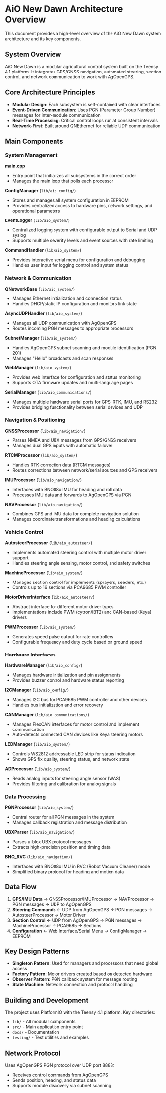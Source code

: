 # AiO New Dawn Architecture Overview

This document provides a high-level overview of the AiO New Dawn system architecture and its key components.

## System Overview

AiO New Dawn is a modular agricultural control system built on the Teensy 4.1 platform. It integrates GPS/GNSS navigation, automated steering, section control, and network communication to work with AgOpenGPS.

## Core Architecture Principles

- **Modular Design**: Each subsystem is self-contained with clear interfaces
- **Event-Driven Communication**: Uses PGN (Parameter Group Number) messages for inter-module communication
- **Real-Time Processing**: Critical control loops run at consistent intervals
- **Network-First**: Built around QNEthernet for reliable UDP communication

## Main Components

### System Management

**main.cpp**
- Entry point that initializes all subsystems in the correct order
- Manages the main loop that polls each processor

**ConfigManager** (`lib/aio_config/`)
- Stores and manages all system configuration in EEPROM
- Provides centralized access to hardware pins, network settings, and operational parameters

**EventLogger** (`lib/aio_system/`)
- Centralized logging system with configurable output to Serial and UDP syslog
- Supports multiple severity levels and event sources with rate limiting

**CommandHandler** (`lib/aio_system/`)
- Provides interactive serial menu for configuration and debugging
- Handles user input for logging control and system status

### Network & Communication

**QNetworkBase** (`lib/aio_system/`)
- Manages Ethernet initialization and connection status
- Handles DHCP/static IP configuration and monitors link state

**AsyncUDPHandler** (`lib/aio_system/`)
- Manages all UDP communication with AgOpenGPS
- Routes incoming PGN messages to appropriate processors

**SubnetManager** (`lib/aio_system/`)
- Handles AgOpenGPS subnet scanning and module identification (PGN 201)
- Manages "Hello" broadcasts and scan responses

**WebManager** (`lib/aio_system/`)
- Provides web interface for configuration and status monitoring
- Supports OTA firmware updates and multi-language pages

**SerialManager** (`lib/aio_communications/`)
- Manages multiple hardware serial ports for GPS, RTK, IMU, and RS232
- Provides bridging functionality between serial devices and UDP

### Navigation & Positioning

**GNSSProcessor** (`lib/aio_navigation/`)
- Parses NMEA and UBX messages from GPS/GNSS receivers
- Manages dual GPS inputs with automatic failover

**RTCMProcessor** (`lib/aio_system/`)
- Handles RTK correction data (RTCM messages)
- Routes corrections between network/serial sources and GPS receivers

**IMUProcessor** (`lib/aio_navigation/`)
- Interfaces with BNO08x IMU for heading and roll data
- Processes IMU data and forwards to AgOpenGPS via PGN

**NAVProcessor** (`lib/aio_navigation/`)
- Combines GPS and IMU data for complete navigation solution
- Manages coordinate transformations and heading calculations

### Vehicle Control

**AutosteerProcessor** (`lib/aio_autosteer/`)
- Implements automated steering control with multiple motor driver support
- Handles steering angle sensing, motor control, and safety switches

**MachineProcessor** (`lib/aio_system/`)
- Manages section control for implements (sprayers, seeders, etc.)
- Controls up to 16 sections via PCA9685 PWM controller

**MotorDriverInterface** (`lib/aio_autosteer/`)
- Abstract interface for different motor driver types
- Implementations include PWM (cytron/IBT2) and CAN-based (Keya) drivers

**PWMProcessor** (`lib/aio_system/`)
- Generates speed pulse output for rate controllers
- Configurable frequency and duty cycle based on ground speed

### Hardware Interfaces

**HardwareManager** (`lib/aio_config/`)
- Manages hardware initialization and pin assignments
- Provides buzzer control and hardware status reporting

**I2CManager** (`lib/aio_config/`)
- Manages I2C bus for PCA9685 PWM controller and other devices
- Handles bus initialization and error recovery

**CANManager** (`lib/aio_communications/`)
- Manages FlexCAN interfaces for motor control and implement communication
- Auto-detects connected CAN devices like Keya steering motors

**LEDManager** (`lib/aio_system/`)
- Controls WS2812 addressable LED strip for status indication
- Shows GPS fix quality, steering status, and network state

**ADProcessor** (`lib/aio_system/`)
- Reads analog inputs for steering angle sensor (WAS)
- Provides filtering and calibration for analog signals

### Data Processing

**PGNProcessor** (`lib/aio_system/`)
- Central router for all PGN messages in the system
- Manages callback registration and message distribution

**UBXParser** (`lib/aio_navigation/`)
- Parses u-blox UBX protocol messages
- Extracts high-precision position and timing data

**BNO_RVC** (`lib/aio_navigation/`)
- Interfaces with BNO08x IMU in RVC (Robot Vacuum Cleaner) mode
- Simplified binary protocol for heading and motion data

## Data Flow

1. **GPS/IMU Data** → GNSSProcessor/IMUProcessor → NAVProcessor → PGN messages → UDP to AgOpenGPS
2. **Steering Commands** ← UDP from AgOpenGPS → PGN messages → AutosteerProcessor → Motor Driver
3. **Section Control** ← UDP from AgOpenGPS → PGN messages → MachineProcessor → PCA9685 → Sections
4. **Configuration** ← Web Interface/Serial Menu → ConfigManager → EEPROM

## Key Design Patterns

- **Singleton Pattern**: Used for managers and processors that need global access
- **Factory Pattern**: Motor drivers created based on detected hardware
- **Observer Pattern**: PGN callback system for message routing
- **State Machine**: Network connection and protocol handling

## Building and Development

The project uses PlatformIO with the Teensy 4.1 platform. Key directories:
- `lib/` - All modular components
- `src/` - Main application entry point
- `docs/` - Documentation
- `testing/` - Test utilities and examples

## Network Protocol

Uses AgOpenGPS PGN protocol over UDP port 8888:
- Receives control commands from AgOpenGPS
- Sends position, heading, and status data
- Supports module discovery via subnet scanning